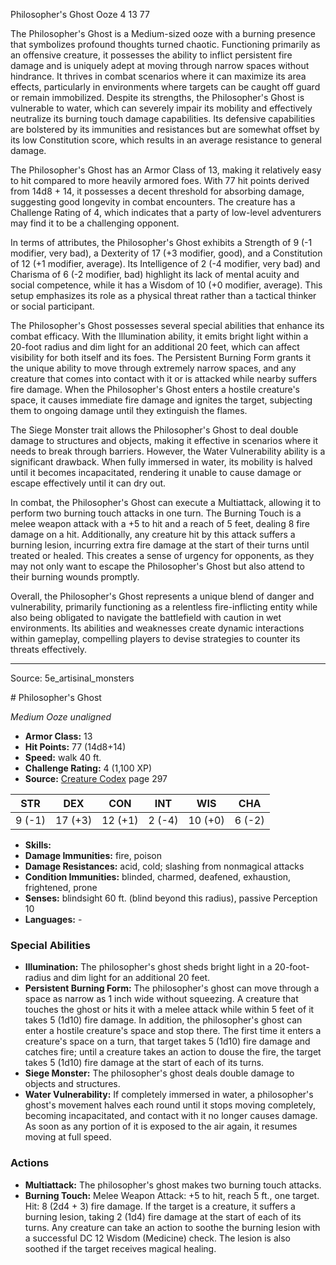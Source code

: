 <MonsterName/>Philosopher's Ghost</MonsterName>
<CreatureType/>Ooze</CreatureType>
<CR/>4</CR>
<AC/>13</AC>
<HP/>77</HP>
<summary>The Philosopher's Ghost is a Medium-sized ooze with a burning presence that symbolizes profound thoughts turned chaotic. Functioning primarily as an offensive creature, it possesses the ability to inflict persistent fire damage and is uniquely adept at moving through narrow spaces without hindrance. It thrives in combat scenarios where it can maximize its area effects, particularly in environments where targets can be caught off guard or remain immobilized. Despite its strengths, the Philosopher's Ghost is vulnerable to water, which can severely impair its mobility and effectively neutralize its burning touch damage capabilities. Its defensive capabilities are bolstered by its immunities and resistances but are somewhat offset by its low Constitution score, which results in an average resistance to general damage.</summary>

<detail>

The Philosopher's Ghost has an Armor Class of 13, making it relatively easy to hit compared to more heavily armored foes. With 77 hit points derived from 14d8 + 14, it possesses a decent threshold for absorbing damage, suggesting good longevity in combat encounters. The creature has a Challenge Rating of 4, which indicates that a party of low-level adventurers may find it to be a challenging opponent. 

In terms of attributes, the Philosopher's Ghost exhibits a Strength of 9 (-1 modifier, very bad), a Dexterity of 17 (+3 modifier, good), and a Constitution of 12 (+1 modifier, average). Its Intelligence of 2 (-4 modifier, very bad) and Charisma of 6 (-2 modifier, bad) highlight its lack of mental acuity and social competence, while it has a Wisdom of 10 (+0 modifier, average). This setup emphasizes its role as a physical threat rather than a tactical thinker or social participant.

The Philosopher's Ghost possesses several special abilities that enhance its combat efficacy. With the Illumination ability, it emits bright light within a 20-foot radius and dim light for an additional 20 feet, which can affect visibility for both itself and its foes. The Persistent Burning Form grants it the unique ability to move through extremely narrow spaces, and any creature that comes into contact with it or is attacked while nearby suffers fire damage. When the Philosopher's Ghost enters a hostile creature's space, it causes immediate fire damage and ignites the target, subjecting them to ongoing damage until they extinguish the flames.

The Siege Monster trait allows the Philosopher's Ghost to deal double damage to structures and objects, making it effective in scenarios where it needs to break through barriers. However, the Water Vulnerability ability is a significant drawback. When fully immersed in water, its mobility is halved until it becomes incapacitated, rendering it unable to cause damage or escape effectively until it can dry out.

In combat, the Philosopher's Ghost can execute a Multiattack, allowing it to perform two burning touch attacks in one turn. The Burning Touch is a melee weapon attack with a +5 to hit and a reach of 5 feet, dealing 8 fire damage on a hit. Additionally, any creature hit by this attack suffers a burning lesion, incurring extra fire damage at the start of their turns until treated or healed. This creates a sense of urgency for opponents, as they may not only want to escape the Philosopher's Ghost but also attend to their burning wounds promptly.

Overall, the Philosopher's Ghost represents a unique blend of danger and vulnerability, primarily functioning as a relentless fire-inflicting entity while also being obligated to navigate the battlefield with caution in wet environments. Its abilities and weaknesses create dynamic interactions within gameplay, compelling players to devise strategies to counter its threats effectively.</detail>



---

Source: 5e_artisinal_monsters

<statblock>
# Philosopher's Ghost

*Medium* *Ooze* *unaligned*

- **Armor Class:** 13
- **Hit Points:** 77 (14d8+14)
- **Speed:** walk 40 ft.
- **Challenge Rating:** 4 (1,100 XP)
- **Source:** [Creature Codex](https://koboldpress.com/kpstore/product/creature-codex-for-5th-edition-dnd) page 297

| STR | DEX | CON | INT | WIS | CHA |
| --- | --- | --- | --- | --- | --- |
| 9 (-1) | 17 (+3) | 12 (+1) | 2 (-4) | 10 (+0) | 6 (-2) |

- **Skills:** 
- **Damage Immunities:** fire, poison
- **Damage Resistances:** acid, cold; slashing from nonmagical attacks
- **Condition Immunities:** blinded, charmed, deafened, exhaustion, frightened, prone
- **Senses:** blindsight 60 ft. (blind beyond this radius), passive Perception 10
- **Languages:** -

### Special Abilities

- **Illumination:** The philosopher's ghost sheds bright light in a 20-foot-radius and dim light for an additional 20 feet.
- **Persistent Burning Form:** The philosopher's ghost can move through a space as narrow as 1 inch wide without squeezing. A creature that touches the ghost or hits it with a melee attack while within 5 feet of it takes 5 (1d10) fire damage. In addition, the philosopher's ghost can enter a hostile creature's space and stop there. The first time it enters a creature's space on a turn, that target takes 5 (1d10) fire damage and catches fire; until a creature takes an action to douse the fire, the target takes 5 (1d10) fire damage at the start of each of its turns.
- **Siege Monster:** The philosopher's ghost deals double damage to objects and structures.
- **Water Vulnerability:** If completely immersed in water, a philosopher's ghost's movement halves each round until it stops moving completely, becoming incapacitated, and contact with it no longer causes damage. As soon as any portion of it is exposed to the air again, it resumes moving at full speed.

### Actions

- **Multiattack:** The philosopher's ghost makes two burning touch attacks.
- **Burning Touch:** Melee Weapon Attack: +5 to hit, reach 5 ft., one target. Hit: 8 (2d4 + 3) fire damage. If the target is a creature, it suffers a burning lesion, taking 2 (1d4) fire damage at the start of each of its turns. Any creature can take an action to soothe the burning lesion with a successful DC 12 Wisdom (Medicine) check. The lesion is also soothed if the target receives magical healing.


</statblock>


